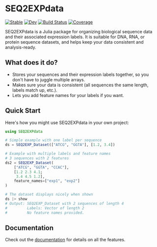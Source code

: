# SEQ2EXPdata

[![Stable](https://img.shields.io/badge/docs-stable-blue.svg)](https://kchu25.github.io/SEQ2EXPdata.jl/stable/)
[![Dev](https://img.shields.io/badge/docs-dev-blue.svg)](https://kchu25.github.io/SEQ2EXPdata.jl/dev/)
[![Build Status](https://github.com/kchu25/SEQ2EXPdata.jl/actions/workflows/CI.yml/badge.svg?branch=main)](https://github.com/kchu25/SEQ2EXPdata.jl/actions/workflows/CI.yml?query=branch%3Amain)
[![Coverage](https://codecov.io/gh/kchu25/SEQ2EXPdata.jl/branch/main/graph/badge.svg)](https://codecov.io/gh/kchu25/SEQ2EXPdata.jl)

SEQ2EXPdata is a Julia package for organizing biological sequence data and their associated expression labels. It is suitable for DNA, RNA, or protein sequence datasets, and helps keep your data consistent and analysis-ready.

## What does it do?

- Stores your sequences and their expression labels together, so you don't have to juggle multiple arrays.
- Makes sure your data is consistent (all sequences the same length, labels match up, etc.).
- Lets you add feature names for your labels if you want.

## Quick Start

Here's how you might use SEQ2EXPdata in your own project:

```julia
using SEQ2EXPdata

# Simple example with one label per sequence
ds = SEQ2EXP_Dataset(["ATCG", "GGTA"], [1.2, 3.4])

# Example with multiple labels and feature names
# 3 sequences with 2 features
ds2 = SEQ2EXP_Dataset(
    ["ATCG", "GGTA", "CCAC"],
    [1.2 2.3 4.1; 
     3.4 4.5 1.2],
    feature_names=["exp1", "exp2"]
)

# The dataset displays nicely when shown
ds |> show
# Output: SEQ2EXP_Dataset with 2 sequences of length 4
#         Labels: Vector of length 2
#         No feature names provided.
```

## Documentation

Check out the [documentation](https://kchu25.github.io/SEQ2EXPdata.jl/dev/) for details on all the features.


